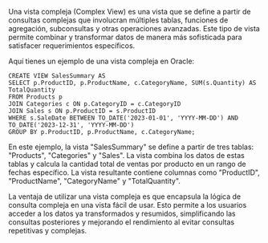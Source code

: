 Una vista compleja (Complex View) es una vista que se define a partir de consultas complejas que involucran múltiples tablas, funciones de agregación, subconsultas y otras operaciones avanzadas. Este tipo de vista permite combinar y transformar datos de manera más sofisticada para satisfacer requerimientos específicos.

Aquí tienes un ejemplo de una vista compleja en Oracle:

```
CREATE VIEW SalesSummary AS
SELECT p.ProductID, p.ProductName, c.CategoryName, SUM(s.Quantity) AS TotalQuantity
FROM Products p
JOIN Categories c ON p.CategoryID = c.CategoryID
JOIN Sales s ON p.ProductID = s.ProductID
WHERE s.SaleDate BETWEEN TO_DATE('2023-01-01', 'YYYY-MM-DD') AND TO_DATE('2023-12-31', 'YYYY-MM-DD')
GROUP BY p.ProductID, p.ProductName, c.CategoryName;
```

En este ejemplo, la vista "SalesSummary" se define a partir de tres tablas: "Products", "Categories" y "Sales". La vista combina los datos de estas tablas y calcula la cantidad total de ventas por producto en un rango de fechas específico. La vista resultante contiene columnas como "ProductID", "ProductName", "CategoryName" y "TotalQuantity".

La ventaja de utilizar una vista compleja es que encapsula la lógica de consulta compleja en una vista fácil de usar. Esto permite a los usuarios acceder a los datos ya transformados y resumidos, simplificando las consultas posteriores y mejorando el rendimiento al evitar consultas repetitivas y complejas.